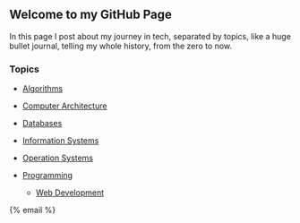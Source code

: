 ## Welcome to my GitHub Page

In this page I post about my journey in tech, separated by topics, like a huge bullet journal, telling my whole history, from the zero to now.

### Topics

- [Algorithms](./docs/algorithms/algorithmsIndex.md)

- [Computer Architecture](./docs/computerArchitecture/computerArchitectureIndex.md)

- [Databases](./docs/databases/databasesIndex.md)

- [Information Systems](./docs/informationSystems/informationSystemsIndex.md)

- [Operation Systems](./docs/operatingSystems/operatingSystemsIndex.md)

- [Programming](./docs/programming/programmingIndex.md)
  - [Web Development](./docs/programming/programmingIndex.md/#web-development)

{% email %}
